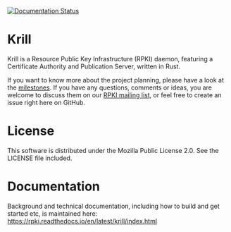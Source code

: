 [![Documentation Status](https://readthedocs.org/projects/rpki/badge/?version=latest)](https://rpki.readthedocs.io/en/latest/?badge=latest)

# Krill

Krill is a Resource Public Key Infrastructure (RPKI) daemon, featuring 
a Certificate Authority and Publication Server, written in Rust. 

If you want to know more about the project planning, please have a look at the 
[milestones](https://github.com/NLnetLabs/krill/milestones?direction=asc&sort=due_date&state=open). 
If you have any questions, comments or ideas, you are welcome
 to discuss them
on our [RPKI mailing list](https://nlnetlabs.nl/mailman/listinfo/rpki), or feel 
free to create an issue right here on GitHub.

# License

This software is distributed under the Mozilla Public License 2.0. See the LICENSE file included.

# Documentation

Background and technical documentation, including how to build and get started
etc, is maintained here: https://rpki.readthedocs.io/en/latest/krill/index.html
